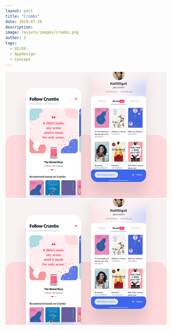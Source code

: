 ```yaml
---
layout: post
title: "Crumbs"
date: 2019-07-26
description: 
image: /assets/images/crumbs.png
author: 2
tags: 
  - UI/UX· 
  - Appdesign· 
  - Concept
---
```



![Crumbs01](/assets/images/crumbs.png)
![Crumbs01](/assets/images/crumbs.png)


	